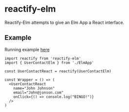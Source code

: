 # reactify-elm

Reactify-Elm attempts to give an Elm App a React interface.

## Example
Running example [here](https://github.com/MoeSattler/reactify-elm/tree/master/example)
```
import reactify from 'reactify-elm'
import { UserContactElm } from './ElmApp'

const UserContactReact = reactify(UserContactElm)

const Wrapper = () => (
  <UserContactReact 
    name="John Johnson"
    email="John@jonson.com"
    onClick={() => console.log("BINGO!")}
  />
)
```
